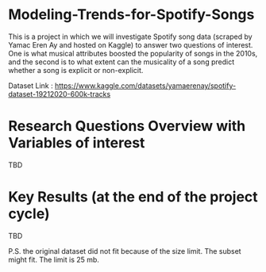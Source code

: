 # Modeling-Trends-for-Spotify-Songs
This is a project in which we will investigate Spotify song data (scraped by Yamac Eren Ay and hosted on Kaggle) to answer two questions of interest. One is what musical attributes boosted the popularity of songs in the 2010s, and the second is to what extent can the musicality of a song predict whether a song is explicit or non-explicit. 

Dataset Link : https://www.kaggle.com/datasets/yamaerenay/spotify-dataset-19212020-600k-tracks

# Research Questions Overview with Variables of interest

TBD

# Key Results (at the end of the project cycle)

TBD


P.S. the original dataset did not fit because of the size limit. The subset might fit. The limit is 25 mb.
